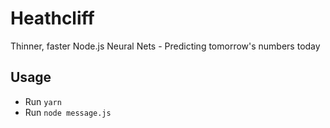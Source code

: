 # Heathcliff
Thinner, faster Node.js Neural Nets - Predicting tomorrow's numbers today

## Usage
- Run `yarn`
- Run `node message.js`
